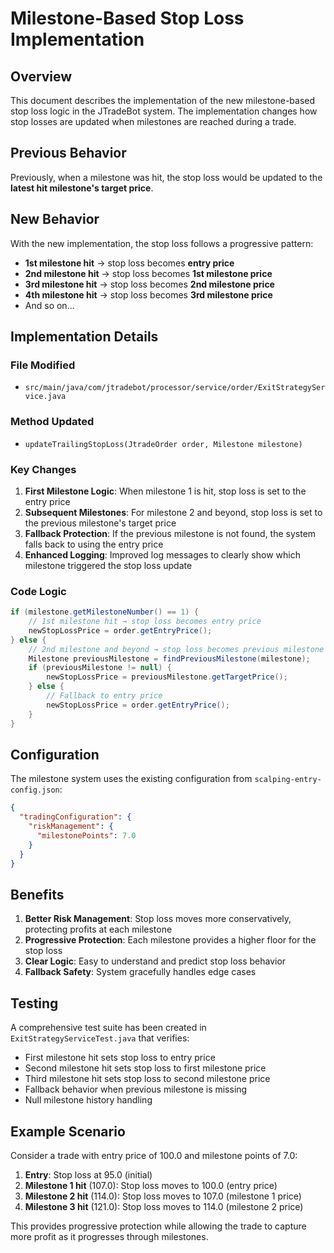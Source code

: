 # Milestone-Based Stop Loss Implementation

## Overview

This document describes the implementation of the new milestone-based stop loss logic in the JTradeBot system. The implementation changes how stop losses are updated when milestones are reached during a trade.

## Previous Behavior

Previously, when a milestone was hit, the stop loss would be updated to the **latest hit milestone's target price**.

## New Behavior

With the new implementation, the stop loss follows a progressive pattern:

- **1st milestone hit** → stop loss becomes **entry price**
- **2nd milestone hit** → stop loss becomes **1st milestone price**
- **3rd milestone hit** → stop loss becomes **2nd milestone price**
- **4th milestone hit** → stop loss becomes **3rd milestone price**
- And so on...

## Implementation Details

### File Modified
- `src/main/java/com/jtradebot/processor/service/order/ExitStrategyService.java`

### Method Updated
- `updateTrailingStopLoss(JtradeOrder order, Milestone milestone)`

### Key Changes

1. **First Milestone Logic**: When milestone 1 is hit, stop loss is set to the entry price
2. **Subsequent Milestones**: For milestone 2 and beyond, stop loss is set to the previous milestone's target price
3. **Fallback Protection**: If the previous milestone is not found, the system falls back to using the entry price
4. **Enhanced Logging**: Improved log messages to clearly show which milestone triggered the stop loss update

### Code Logic

```java
if (milestone.getMilestoneNumber() == 1) {
    // 1st milestone hit → stop loss becomes entry price
    newStopLossPrice = order.getEntryPrice();
} else {
    // 2nd milestone and beyond → stop loss becomes previous milestone price
    Milestone previousMilestone = findPreviousMilestone(milestone);
    if (previousMilestone != null) {
        newStopLossPrice = previousMilestone.getTargetPrice();
    } else {
        // Fallback to entry price
        newStopLossPrice = order.getEntryPrice();
    }
}
```

## Configuration

The milestone system uses the existing configuration from `scalping-entry-config.json`:

```json
{
  "tradingConfiguration": {
    "riskManagement": {
      "milestonePoints": 7.0
    }
  }
}
```

## Benefits

1. **Better Risk Management**: Stop loss moves more conservatively, protecting profits at each milestone
2. **Progressive Protection**: Each milestone provides a higher floor for the stop loss
3. **Clear Logic**: Easy to understand and predict stop loss behavior
4. **Fallback Safety**: System gracefully handles edge cases

## Testing

A comprehensive test suite has been created in `ExitStrategyServiceTest.java` that verifies:

- First milestone hit sets stop loss to entry price
- Second milestone hit sets stop loss to first milestone price
- Third milestone hit sets stop loss to second milestone price
- Fallback behavior when previous milestone is missing
- Null milestone history handling

## Example Scenario

Consider a trade with entry price of 100.0 and milestone points of 7.0:

1. **Entry**: Stop loss at 95.0 (initial)
2. **Milestone 1 hit** (107.0): Stop loss moves to 100.0 (entry price)
3. **Milestone 2 hit** (114.0): Stop loss moves to 107.0 (milestone 1 price)
4. **Milestone 3 hit** (121.0): Stop loss moves to 114.0 (milestone 2 price)

This provides progressive protection while allowing the trade to capture more profit as it progresses through milestones.

